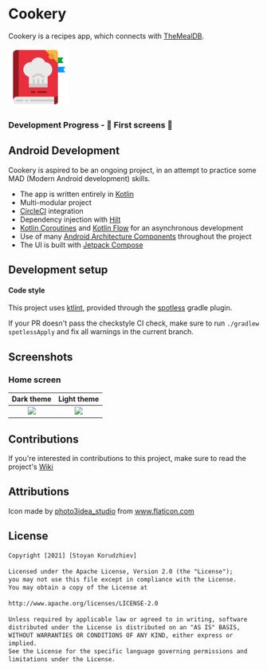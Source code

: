 # Cookery
Cookery is a recipes app, which connects with [TheMealDB](https://www.themealdb.com/api.php).

<p align="left"> 
<img src="https://github.com/skorudzhiev/skorudzhiev/blob/main/assets/Cookery.svg" alt="quizexplorer" width="120" height="120"/>
</p>

### Development Progress - 🚧 First screens 🚧
 
## Android Development
Cookery is aspired to be an ongoing project, in an attempt to practice some MAD (Modern Android development) skills.
 
* The app is written entirely in [Kotlin](https://kotlinlang.org/)
* Multi-modular project
* [CircleCI](https://circleci.com/) integration
* Dependency injection with [Hilt](https://dagger.dev/hilt/)
* [Kotlin Coroutines](https://kotlinlang.org/docs/coroutines-guide.html) and [Kotlin Flow](https://kotlinlang.org/docs/flow.html) for an asynchronous development
* Use of many [Android Architecture Components](https://developer.android.com/topic/libraries/architecture/) throughout the project
* The UI is built with [Jetpack Compose](https://developer.android.com/jetpack/compose)

## Development setup

#### Code style
This project uses [ktlint](https://github.com/pinterest/ktlint), provided through the [spotless](https://github.com/diffplug/spotless) gradle plugin.

If your PR doesn't pass the checkstyle CI check, make sure to run `./gradlew spotlessApply` and fix all warnings in the current branch.

## Screenshots

### Home screen
Dark theme             |  Light theme
:-------------------------:|:-------------------------:
![](https://user-images.githubusercontent.com/26792749/141307913-81b12728-b49e-45b7-a54b-4f79a0617258.png)  |  ![](https://user-images.githubusercontent.com/26792749/141307992-484d602e-2c36-4782-b1d3-027f1be9688f.png)
 
## Contributions
If you're interested in contributions to this project, make sure to read the project's [Wiki](https://github.com/skorudzhiev/Cookery/wiki/Git-Workflow)

 
## Attributions
 
 <div>Icon made by <a href="https://www.flaticon.com/authors/photo3idea-studio" title="photo3idea_studio">photo3idea_studio</a> from <a href="https://www.flaticon.com/" title="Flaticon">www.flaticon.com</a></div>

## License

```
Copyright [2021] [Stoyan Korudzhiev]

Licensed under the Apache License, Version 2.0 (the "License");
you may not use this file except in compliance with the License.
You may obtain a copy of the License at

http://www.apache.org/licenses/LICENSE-2.0

Unless required by applicable law or agreed to in writing, software
distributed under the License is distributed on an "AS IS" BASIS,
WITHOUT WARRANTIES OR CONDITIONS OF ANY KIND, either express or implied.
See the License for the specific language governing permissions and
limitations under the License.
```
